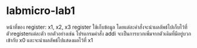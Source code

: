 # labmicro-lab1
หน้าที่ของ register: x1, x2, x3
register ใช้เก็บข้อมูล โดยแต่ละคำสั่งจะนำผลลัพธ์ไปเก็บไว้ที่ตัวregisterแต่ละตัว ยกตัวอย่างเช่น โปรแกรมคำสั่ง addi จะเป็นการบวกเพิ่มจากตัวเดิมที่มีอยู่บวกเข้ากับ x0 และจะนำผลลัพธ์ไปแสดงผลไว้ที่ x1 
